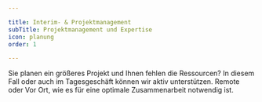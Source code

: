 ```yaml
---

title: Interim- & Projektmanagement
subTitle: Projektmanagement und Expertise
icon: planung
order: 1

---
```


Sie planen ein größeres Projekt und Ihnen fehlen die Ressourcen? In diesem Fall oder auch im Tagesgeschäft können wir aktiv unterstützen. Remote oder Vor Ort, wie es für eine optimale Zusammenarbeit notwendig ist.